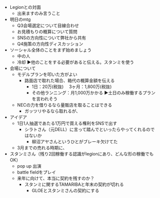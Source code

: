 - Legionとの対面
	- 出来ますのみ言うこと
- 明日のmtg
	- Q3会場選定について目線合わせ
	- お見積もりの概算について質問
	- SNSの方向性について弊社から共有
	- Q4施策の方向性ディスカッション
- ソーシャル全体のことをまず始めましょう
	- 中の人
	- 冷却
		▶他のことをする必要があると伝える。スタンミを使う
- 会場について
	- モデルプランを叩いた方がよい
		- 路面店で取れた場合、箱代の概算金額を伝える
			- 1日：20万(税抜) 　3ヶ月：1,800万(税抜)
			- その他ランニング：月1,000万かかる
				▶土日のみ稼働するプランを言われそう
	- NECの力を借りるなら量販店を取ることはできる
		- ガッツリやるなら取れるが、
- アイデア
	- 1日1人抽選であたる1万円で買える権利をSNSで出す
		- シラトさん（元DELL）に言って踏んでといったらやってくれるのではないか
			- 柳沼アヤさんというひとがブレーキ欠けてた
	- 3月までの売れる時期に、
- スタンミさん（残り2回稼働する認識がlegionにあり、どんな形の稼働でもOK）
	- pop up 出演
	- battle fieldをプレイ
	- 来年に向けて、本当に契約を残すのか？
		- スタンミに関するTAMARIBAと年末の契約が切れる
			- GLOEとスタンミさんの契約にする